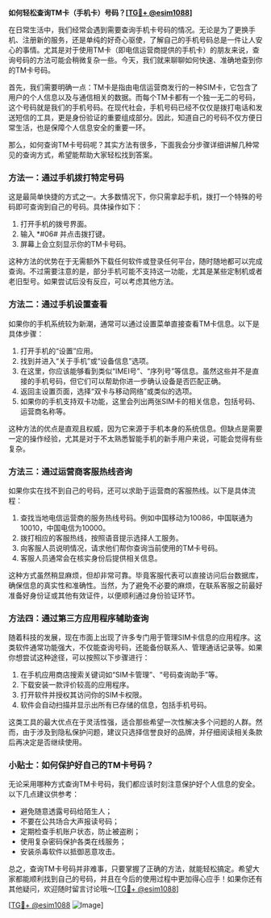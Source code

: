 **如何轻松查询TM卡（手机卡）号码？[[TG💪+ @esim1088](https://t.me/s/esim1088)]**

在日常生活中，我们经常会遇到需要查询手机卡号码的情况。无论是为了更换手机、注册新的服务，还是单纯的好奇心驱使，了解自己的手机号码总是一件让人安心的事情。尤其是对于使用TM卡（即电信运营商提供的手机卡）的朋友来说，查询号码的方法可能会稍微复杂一些。今天，我们就来聊聊如何快速、准确地查到你的TM卡号码。

首先，我们需要明确一点：TM卡是指由电信运营商发行的一种SIM卡，它包含了用户的个人信息以及与通信相关的数据。而每个TM卡都有一个独一无二的号码，这个号码就是我们的手机号码。在现代社会，手机号码已经不仅仅是拨打电话和发送短信的工具，更是身份验证的重要组成部分。因此，知道自己的号码不仅方便日常生活，也是保障个人信息安全的重要一环。

那么，如何查询TM卡号码呢？其实方法有很多，下面我会分步骤详细讲解几种常见的查询方式，希望能帮助大家轻松找到答案。

### 方法一：通过手机拨打特定号码

这是最简单快捷的方式之一。大多数情况下，你只需拿起手机，拨打一个特殊的号码即可查询到自己的号码。具体操作如下：

1. 打开手机的拨号界面。
2. 输入 *#06# 并点击拨打键。
3. 屏幕上会立刻显示你的TM卡号码。

这种方法的优势在于无需额外下载任何软件或登录任何平台，随时随地都可以完成查询。不过需要注意的是，部分手机可能不支持这一功能，尤其是某些定制机或者老旧型号。如果尝试后没有反应，可以考虑其他方法。

### 方法二：通过手机设置查看

如果你的手机系统较为新潮，通常可以通过设置菜单直接查看TM卡信息。以下是具体步骤：

1. 打开手机的“设置”应用。
2. 找到并进入“关于手机”或“设备信息”选项。
3. 在这里，你应该能够看到类似“IMEI号”、“序列号”等信息。虽然这些并不是直接的手机号码，但它们可以帮助你进一步确认设备是否匹配正确。
4. 返回主设置页面，选择“双卡与移动网络”或类似的选项。
5. 如果你的手机支持双卡功能，这里会列出两张SIM卡的相关信息，包括号码、运营商名称等。

这种方法的优点是直观且权威，因为它来源于手机本身的系统信息。但缺点是需要一定的操作经验，尤其是对于不太熟悉智能手机的新手用户来说，可能会觉得有些复杂。

### 方法三：通过运营商客服热线咨询

如果你实在找不到自己的号码，还可以求助于运营商的客服热线。以下是具体流程：

1. 查找当地电信运营商的服务热线号码。例如中国移动为10086，中国联通为10010，中国电信为10000。
2. 拨打相应的客服热线，按照语音提示选择人工服务。
3. 向客服人员说明情况，请求他们帮你查询当前使用的TM卡号码。
4. 客服人员通常会在核实身份后提供相关信息。

这种方式虽然稍显麻烦，但却非常可靠。毕竟客服代表可以直接访问后台数据库，确保信息的真实性和准确性。当然，为了避免不必要的麻烦，在联系客服之前最好准备好身份证或其他有效证件，以便顺利通过身份验证环节。

### 方法四：通过第三方应用程序辅助查询

随着科技的发展，现在市面上出现了许多专门用于管理SIM卡信息的应用程序。这类软件通常功能强大，不仅能查询号码，还能备份联系人、管理通话记录等。如果你想尝试这种途径，可以按照以下步骤进行：

1. 在手机应用商店搜索关键词如“SIM卡管理”、“号码查询助手”等。
2. 下载安装一款评价较高的应用程序。
3. 打开软件并授权其访问你的SIM卡权限。
4. 软件会自动扫描并显示出所有已存储的信息，包括手机号码。

这类工具的最大优点在于灵活性强，适合那些希望一次性解决多个问题的人群。然而，由于涉及到隐私保护问题，建议只选择信誉良好的品牌，并仔细阅读相关条款后再决定是否继续使用。

### 小贴士：如何保护好自己的TM卡号码？

无论采用哪种方式查询TM卡号码，我们都应该时刻注意保护好个人信息的安全。以下几点建议供参考：

- 避免随意透露号码给陌生人；
- 不要在公共场合大声报读号码；
- 定期检查手机账户状态，防止被盗刷；
- 使用复杂密码保护各类在线服务；
- 安装杀毒软件以抵御恶意攻击。

总之，查询TM卡号码并非难事，只要掌握了正确的方法，就能轻松搞定。希望大家都能顺利找到自己的号码，并且在今后的使用过程中更加得心应手！如果你还有其他疑问，欢迎随时留言讨论哦～[[TG💪+ @esim1088](https://t.me/s/esim1088)]

[[TG💪+ @esim1088](https://t.me/s/esim1088) ![Image](https://i.postimg.cc/4NQfJmqS/Snipaste-2025-05-13-00-14-12.png)]